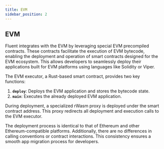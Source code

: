 ```yaml
---
title: EVM
sidebar_position: 2
---
```

EVM
---

Fluent integrates with the EVM by leveraging special EVM precompiled contracts.
These contracts facilitate the execution of EVM bytecode,
enabling the deployment and operation of smart contracts designed for the EVM ecosystem.
This allows developers to seamlessly deploy their applications built for EVM platforms using languages like Solidity or
Viper.

The EVM executor, a Rust-based smart contract, provides two key functions:

1. **`deploy`**: Deploys the EVM application and stores the bytecode state.
2. **`main`**: Executes the already deployed EVM application.

During deployment, a specialized rWasm proxy is deployed under the smart contract address.
This proxy redirects all deployment and execution calls to the EVM executor.

The deployment process is identical to that of Ethereum and other Ethereum-compatible platforms.
Additionally, there are no differences in calling conventions or contract interactions.
This consistency ensures a smooth app migration process for developers.
